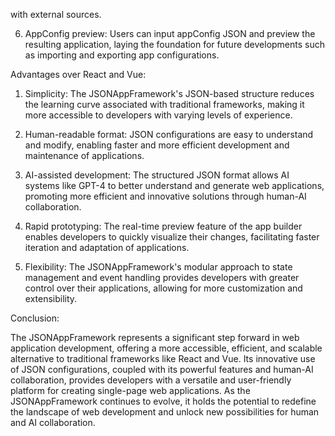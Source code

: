 with external sources.

6. AppConfig preview: Users can input appConfig JSON and preview the resulting application, laying the foundation for future developments such as importing and exporting app configurations.

Advantages over React and Vue:

1. Simplicity: The JSONAppFramework's JSON-based structure reduces the learning curve associated with traditional frameworks, making it more accessible to developers with varying levels of experience.

2. Human-readable format: JSON configurations are easy to understand and modify, enabling faster and more efficient development and maintenance of applications.

3. AI-assisted development: The structured JSON format allows AI systems like GPT-4 to better understand and generate web applications, promoting more efficient and innovative solutions through human-AI collaboration.

4. Rapid prototyping: The real-time preview feature of the app builder enables developers to quickly visualize their changes, facilitating faster iteration and adaptation of applications.

5. Flexibility: The JSONAppFramework's modular approach to state management and event handling provides developers with greater control over their applications, allowing for more customization and extensibility.

Conclusion:

The JSONAppFramework represents a significant step forward in web application development, offering a more accessible, efficient, and scalable alternative to traditional frameworks like React and Vue. Its innovative use of JSON configurations, coupled with its powerful features and human-AI collaboration, provides developers with a versatile and user-friendly platform for creating single-page web applications. As the JSONAppFramework continues to evolve, it holds the potential to redefine the landscape of web development and unlock new possibilities for human and AI collaboration.